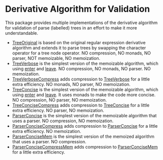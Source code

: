 # Derivative Algorithm for Validation

This package provides multiple implementations of the derivative algorithm for validation of parse (labelled) trees in an effort to make it more understandable.

 * [TreeOriginal](./TreeOriginal.lean) is based on the original regular expression derivative algorithm and extends it to parse trees by swapping the character operator for a tree node operator. NO compression, NO monads, NO parser, NOT memoizable, NO memoization.
 * [TreeVerbose](./TreeVerbose.lean) is the simplest version of the memoizable algorithm, which using [enter](./Enter.lean) and [leave](./LeaveVerbose.lean). NO compression, NO monads, NO parser. NO memoization.
 * [TreeVerboseCompress](./TreeConciseCompress.lean) adds compression to [TreeVerbose](./TreeVerbose.lean) for a little extra efficiency. NO monads, NO parser, NO memoization.
 * [TreeConcise](./TreeConcise.lean) is the simplest version of the memoizable algorithm, which using [enter](./Enter.lean) and [leave](./Leave.lean). It uses monads to make the code more concise. NO compression, NO parser, NO memoization.
 * [TreeConciseCompress](./TreeConciseCompress.lean) adds compression to [TreeConcise](./TreeConcise.lean) for a little extra efficiency. NO parser, NO memoization.
 * [ParserConcise](./ParserConcise.lean) is the simplest version of the memoizable algorithm that uses a parser. NO compression, NO memoization.
 * [ParserConciseCompress](./ParserConciseCompress.lean) adds compression to [ParserConcise](./ParserConcise.lean) for a little extra efficiency. NO memoization.
 * [ParserConciseMem](./ParserConciseMem.lean) is the simplest version of the memoized algorithm that uses a parser. NO compression.
 * [ParserConciseCompressMem](./ParserConciseCompressMem.lean) adds compression to [ParserConciseMem](./ParserConciseMem.lean) for a little extra efficiency.
